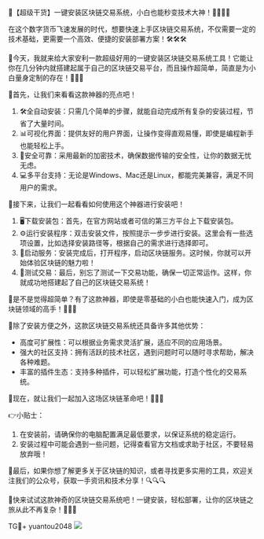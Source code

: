 🚀【超级干货】一键安装区块链交易系统，小白也能秒变技术大神！👨‍💻👩‍💻

在这个数字货币飞速发展的时代，想要快速上手区块链交易系统，不仅需要一定的技术基础，更需要一个高效、便捷的安装部署方案！🛠️🛠️🛠️

🌈今天，我就来给大家安利一款超级好用的一键安装区块链交易系统工具！它能让你在几分钟内就搭建起属于自己的区块链交易平台，而且操作超简单，简直是为小白量身定制的存在！🎯🎯🎯

🎉首先，让我们来看看这款神器的亮点吧！
1. 🛠️全自动安装：只需几个简单的步骤，就能自动完成所有复杂的安装过程，节省了大量时间。
2. 📊可视化界面：提供友好的用户界面，让操作变得直观易懂，即使是编程新手也能轻松上手。
3. 🔐安全可靠：采用最新的加密技术，确保数据传输的安全性，让你的数据无忧无虑。
4. 💻多平台支持：无论是Windows、Mac还是Linux，都能完美兼容，满足不同用户的需求。

🌈接下来，让我们一起看看如何使用这个神器进行安装吧！
1. 🖥️下载安装包：首先，在官方网站或者可信的第三方平台上下载安装包。
2. ⚙️运行安装程序：双击安装文件，按照提示一步步进行安装。这里会有一些选项设置，比如选择安装路径等，根据自己的需求进行选择即可。
3. 🔄启动服务：安装完成后，打开程序，启动区块链服务。这时候，你就可以开始体验区块链的魅力啦！
4. 🎉测试交易：最后，别忘了测试一下交易功能，确保一切正常运作。这样，你就成功地搭建起了自己的区块链交易系统！

🥳是不是觉得超简单？有了这款神器，即使是零基础的小白也能快速入门，成为区块链领域的高手！🚀🚀🚀

🌈除了安装方便之外，这款区块链交易系统还具备许多其他优势：
- 高度可扩展性：可以根据业务需求灵活扩展，适应不同的应用场景。
- 强大的社区支持：拥有活跃的技术社区，遇到问题时可以随时寻求帮助，解决各种难题。
- 丰富的插件生态：支持多种插件，可以轻松扩展功能，打造个性化的交易系统。

🎉现在，就让我们一起加入这场区块链革命吧！🚀🚀🚀

👉小贴士：
1. 在安装前，请确保你的电脑配置满足最低要求，以保证系统的稳定运行。
2. 安装过程中可能会遇到一些问题，记得查看官方文档或求助于社区，不要轻易放弃哦！

🌈最后，如果你想了解更多关于区块链的知识，或者寻找更多实用的工具，欢迎关注我们的公众号，获取一手资讯和技术分享！🔍🔍🔍

🎁快来试试这款神奇的区块链交易系统吧！一键安装，轻松部署，让你的区块链之旅从此不再复杂！🚀🚀🚀

TG💪+ yuantou2048  ![](https://github.com/user-attachments/assets/2e62504c-5fae-40f2-9b3c-f9505447adb8)
